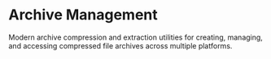 # Archive Management

Modern archive compression and extraction utilities for creating, managing, and accessing compressed file archives across multiple platforms.
